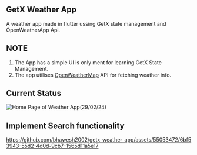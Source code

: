 ## GetX Weather App
A weather app made in flutter ussing GetX state management and OpenWeatherApp Api.

## NOTE
1. The App has a simple UI is only ment for learning GetX State Management. 
2. The app utilises [OpenWeatherMap](https://openweathermap.org/) API for fetching weather info.

## Current Status
![Home Page of Weather App(29/02/24)](https://github.com/bhawesh2002/getx_weather_app/assets/55053472/6dca0431-6659-4b25-b292-1a800b35e7ac)

## Implement Search functionality
https://github.com/bhawesh2002/getx_weather_app/assets/55053472/6bf53943-55d2-4d0d-9cb7-1565d11a5e17

